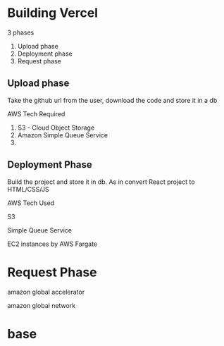 # Building Vercel

3 phases

1. Upload phase
2. Deployment phase
3. Request phase


## Upload phase

Take the github url from the user, download the code and store it in a db



AWS Tech Required

1. S3 - Cloud Object Storage
2. Amazon Simple Queue Service
3.


## Deployment Phase

Build the project and store it in db. As in convert React project to HTML/CSS/JS


AWS Tech Used

S3

Simple Queue Service

EC2 instances by AWS Fargate


# Request Phase


amazon global accelerator

amazon global network
# base
